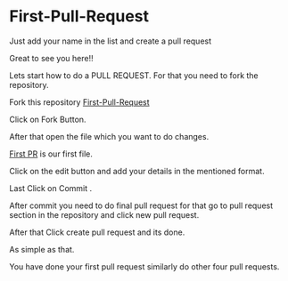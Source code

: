 # First-Pull-Request
Just add your name in the list and create a pull request

Great to see you here!!

Lets start how to do a PULL REQUEST.
For that you need to fork the repository.

Fork this repository 
[First-Pull-Request](https://github.com/HacktoberFest-CU/First-Pull-Request)

Click on Fork Button.

After that open the file which you want to do changes.

[First PR](https://github.com/HacktoberFest-CU/First-Pull-Request/blob/master/First%20PR) is our first file.

Click on the edit button and add your details in the mentioned format.

Last Click on Commit .

After commit you need to do final pull request for that go to pull request section in the repository and click new pull request.

After that Click create pull request and its done.

As simple as that.

You have done your first pull request similarly do other four pull requests.
